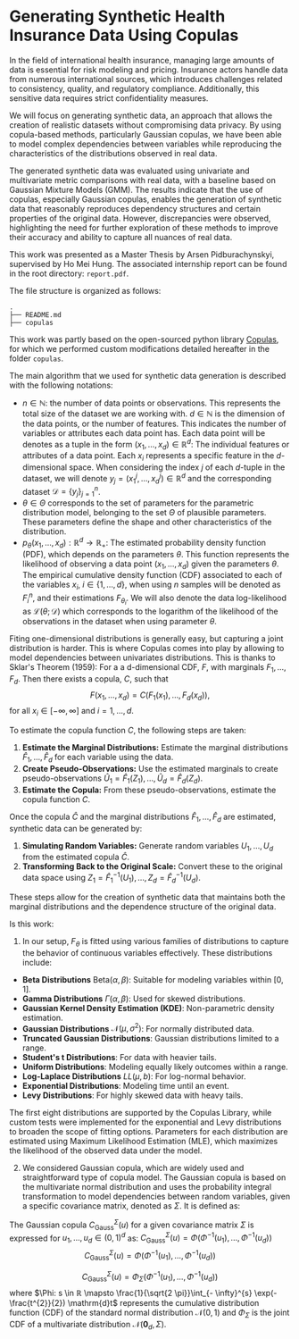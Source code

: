 # Generating Synthetic Health Insurance Data Using Copulas

In the field of international health insurance, managing large amounts of data is essential for risk modeling and pricing. Insurance actors handle data from numerous international sources, which introduces challenges related to consistency, quality, and regulatory compliance. Additionally, this sensitive data requires strict confidentiality measures.

We will focus on generating synthetic data, an approach that allows the creation of realistic datasets without compromising data privacy. By using copula-based methods, particularly Gaussian copulas, we have been able to model complex dependencies between variables while reproducing the characteristics of the distributions observed in real data.

The generated synthetic data was evaluated using univariate and multivariate metric comparisons with real data, with a baseline based on Gaussian Mixture Models (GMM). The results indicate that the use of copulas, especially Gaussian copulas, enables the generation of synthetic data that reasonably reproduces dependency structures and certain properties of the original data. However, discrepancies were observed, highlighting the need for further exploration of these methods to improve their accuracy and ability to capture all nuances of real data.

This work was presented as a Master Thesis by Arsen Pidburachynskyi, supervised by Ho Mei Hung. The associated internship report can be found in the root directory: `report.pdf`.

The file structure is organized as follows:
```
.
├── README.md
├── copulas
```

This work was partly based on the open-sourced python library [Copulas](https://pypi.org/project/copulas/), for which we performed custom modifications detailed hereafter in the folder ```copulas```.

The main algorithm that we used for synthetic data generation is described with the following notations:

* $`n \in ℕ`$: the number of data points or observations. This represents the total size of the dataset we are working with. $d \in ℕ$ is the dimension of the data points, or the number of features. This indicates the number of variables or attributes each data point has. Each data point will be denotes as a tuple in the form $(x_1, \ldots, x_d) \in ℝ^{d}$: The individual features or attributes of a data point. Each $x_i$ represents a specific feature in the $d$-dimensional space. When considering the index $j$ of each $d$-tuple in the dataset, we will denote $y_j = (x_1^j, \ldots, x_d^j) \in ℝ^{d}$ and the corresponding dataset $`\mathscr{D} = \{ y_j \}_{j=1}^{n}`$.
* $\theta \in \Theta$ corresponds to the set of parameters for the parametric distribution model, belonging to the set $\Theta$ of plausible parameters. These parameters define the shape and other characteristics of the distribution.
* $`p_\theta(x_1, \ldots, x_d): ℝ^{d} \rightarrow ℝ_{+}`$: The estimated probability density function (PDF), which depends on the parameters $\theta$. This function represents the likelihood of observing a data point $(x_1, \ldots, x_d)$ given the parameters $\theta$. The empirical cumulative density function (CDF) associated to each of the variables $x_i$, $i \in \{1,\ldots,d\}$, when using $n$ samples will be denoted as $F_{i}^n$, and their estimations $F_{\theta_i}$. We will also denote the data log-likelihood as $\mathscr{L}(\theta ; \mathscr{D})$ which corresponds to the logarithm of the likelihood of the observations in the dataset when using parameter $\theta$. 

Fiting one-dimensional distributions is generally easy, but capturing a joint distribution is harder. This is where Copulas comes into play by allowing to model dependencies between univariates distributions. This is thanks to Sklar's Theorem (1959): For a a d-dimensional CDF, $F$, with marginals $F_1, \ldots, F_d$. Then there exists a copula, $C$, such that
$$
F(x_1, \ldots, x_d)=C(F_1(x_1), \ldots, F_d(x_d)),    
$$
for all $x_i \in[-\infty, \infty]$ and $i=1, \ldots, d$.

To estimate the copula function $C$, the following steps are taken:

 1. **Estimate the Marginal Distributions:** Estimate the marginal distributions $\hat{F}_1, \ldots, \hat{F}_d$ for each variable using the data.
 2. **Create Pseudo-Observations:** Use the estimated marginals to create pseudo-observations $\hat{U}_1 = \hat{F}_1(Z_1), \ldots, \hat{U}_d = \hat{F}_d(Z_d)$.
 3. **Estimate the Copula:** From these pseudo-observations, estimate the copula function $C$.

Once the copula $\hat{C}$ and the marginal distributions $\hat{F}_1, \ldots, \hat{F}_d$ are estimated, synthetic data can be generated by:

1. **Simulating Random Variables:** Generate random variables $U_1, \ldots, U_d$ from the estimated copula $\hat{C}$.
2. **Transforming Back to the Original Scale:** Convert these to the original data space using $Z_1 = \hat{F}_1^{-1}(U_1), \ldots, Z_d = \hat{F}_d^{-1}(U_d)$.

These steps allow for the creation of synthetic data that maintains both the marginal distributions and the dependence structure of the original data.

Is this work:

1. In our setup, $F_{\theta}$ is fitted using various families of distributions to capture the behavior of continuous variables effectively. These distributions include:

* **Beta Distributions** $\mathrm{Beta}(\alpha,\beta)$: Suitable for modeling variables within [0, 1].
* **Gamma Distributions** $\Gamma(\alpha, \beta)$: Used for skewed distributions.
* **Gaussian Kernel Density Estimation (KDE)**: Non-parametric density estimation.
* **Gaussian Distributions** $\mathcal{N}(\mu,\sigma^2)$: For normally distributed data.
* **Truncated Gaussian Distributions**: Gaussian distributions limited to a range.
* **Student's t Distributions**: For data with heavier tails.
* **Uniform Distributions**: Modeling equally likely outcomes within a range.
* **Log-Laplace Distributions** $LL(\mu,b)$: For log-normal behavior.
* **Exponential Distributions**: Modeling time until an event.
* **Levy Distributions**: For highly skewed data with heavy tails.

The first eight distributions are supported by the Copulas Library, while custom tests were implemented for the exponential and Levy distributions to broaden the scope of fitting options. Parameters for each distribution are estimated using Maximum Likelihood Estimation (MLE), which maximizes the likelihood of the observed data under the model.

2. We considered Gaussian copula, which are widely used and straightforward type of copula model. The Gaussian copula is based on the multivariate normal distribution and uses the probability integral transformation to model dependencies between random variables, given a specific covariance matrix, denoted as $\Sigma$. It is defined as:

The Gaussian copula $C_{\text{Gauss}}^{\Sigma}(u)$ for a given covariance matrix $\Sigma$ is expressed for $u_1,\dots,u_d \in (0,1)^d$ as: $`C_{\mathrm{Gauss}}^{\Sigma}(u) = \Phi(\Phi^{-1}(u_1), \ldots, \Phi^{-1}(u_d))`$
$$
C_{\mathrm{Gauss}}^{\Sigma}(u) = \Phi(\Phi^{-1}(u_1), \ldots, \Phi^{-1}(u_d))
$$

$$
C_{\text{Gauss}}^{\Sigma}(u) = \Phi_{\Sigma}(\Phi^{-1}(u_1), \ldots, \Phi^{-1}(u_d))
$$
where $\Phi: s \in ℝ \mapsto \frac{1}{\sqrt{2 \pi}}\int_{- \infty}^{s} \exp(-\frac{t^{2}}{2}) \mathrm{d}t$ represents the cumulative distribution function (CDF) of the standard normal distribution $\mathcal{N}(0,1)$ and $\Phi_{\Sigma}$ is the joint CDF of a multivariate distribution $\mathcal{N}(\mathbf{0}_d,\Sigma)$.